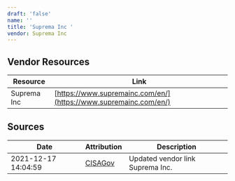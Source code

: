 ```yaml
---
draft: 'false'
name: ''
title: 'Suprema Inc '
vendor: Suprema Inc
---
```


## Vendor Resources
| Resource | Link |
| --- | --- |
| Suprema Inc | [https://www.supremainc.com/en/](https://www.supremainc.com/en/) |



## Sources
| Date | Attribution | Description |
| --- | --- | --- |
| 2021-12-17 14:04:59 | [CISAGov](https://raw.githubusercontent.com/cisagov/log4j-affected-db/develop/README.md) | Updated vendor link Suprema Inc.  |
